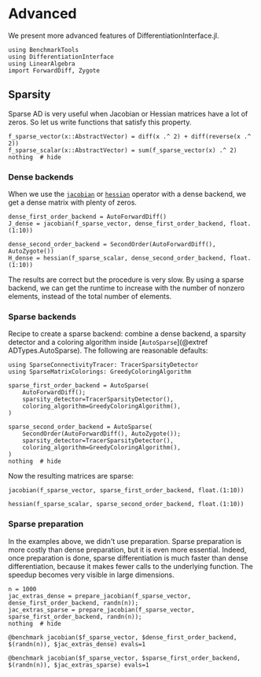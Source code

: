 # Advanced

We present more advanced features of DifferentiationInterface.jl.

```@example tuto2
using BenchmarkTools
using DifferentiationInterface
using LinearAlgebra
import ForwardDiff, Zygote
```

## Sparsity

Sparse AD is very useful when Jacobian or Hessian matrices have a lot of zeros.
So let us write functions that satisfy this property.

```@example tuto2
f_sparse_vector(x::AbstractVector) = diff(x .^ 2) + diff(reverse(x .^ 2))
f_sparse_scalar(x::AbstractVector) = sum(f_sparse_vector(x) .^ 2)
nothing  # hide
```

### Dense backends

When we use the [`jacobian`](@ref) or [`hessian`](@ref) operator with a dense backend, we get a dense matrix with plenty of zeros.

```@example tuto2
dense_first_order_backend = AutoForwardDiff()
J_dense = jacobian(f_sparse_vector, dense_first_order_backend, float.(1:10))
```

```@example tuto2
dense_second_order_backend = SecondOrder(AutoForwardDiff(), AutoZygote())
H_dense = hessian(f_sparse_scalar, dense_second_order_backend, float.(1:10))
```

The results are correct but the procedure is very slow.
By using a sparse backend, we can get the runtime to increase with the number of nonzero elements, instead of the total number of elements.

### Sparse backends

Recipe to create a sparse backend: combine a dense backend, a sparsity detector and a coloring algorithm inside [`AutoSparse`](@extref ADTypes.AutoSparse).
The following are reasonable defaults:

```@example tuto2
using SparseConnectivityTracer: TracerSparsityDetector
using SparseMatrixColorings: GreedyColoringAlgorithm

sparse_first_order_backend = AutoSparse(
    AutoForwardDiff();
    sparsity_detector=TracerSparsityDetector(),
    coloring_algorithm=GreedyColoringAlgorithm(),
)

sparse_second_order_backend = AutoSparse(
    SecondOrder(AutoForwardDiff(), AutoZygote());
    sparsity_detector=TracerSparsityDetector(),
    coloring_algorithm=GreedyColoringAlgorithm(),
)
nothing  # hide
```

Now the resulting matrices are sparse:

```@example tuto2
jacobian(f_sparse_vector, sparse_first_order_backend, float.(1:10))
```

```@example tuto2
hessian(f_sparse_scalar, sparse_second_order_backend, float.(1:10))
```

### Sparse preparation

In the examples above, we didn't use preparation.
Sparse preparation is more costly than dense preparation, but it is even more essential.
Indeed, once preparation is done, sparse differentiation is much faster than dense differentiation, because it makes fewer calls to the underlying function.
The speedup becomes very visible in large dimensions.

```@example tuto2
n = 1000
jac_extras_dense = prepare_jacobian(f_sparse_vector, dense_first_order_backend, randn(n));
jac_extras_sparse = prepare_jacobian(f_sparse_vector, sparse_first_order_backend, randn(n));
nothing  # hide
```

```@example tuto2
@benchmark jacobian($f_sparse_vector, $dense_first_order_backend, $(randn(n)), $jac_extras_dense) evals=1
```

```@example tuto2
@benchmark jacobian($f_sparse_vector, $sparse_first_order_backend, $(randn(n)), $jac_extras_sparse) evals=1
```
